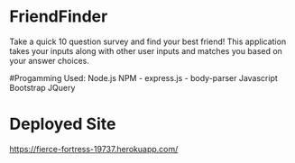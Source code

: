 # FriendFinder

Take a quick 10 question survey and find your best friend!
This application takes your inputs along with other user inputs and matches you based on your answer choices.

#Progamming Used:
Node.js
NPM
    - express.js
    - body-parser
Javascript
Bootstrap
JQuery

# Deployed Site
https://fierce-fortress-19737.herokuapp.com/

